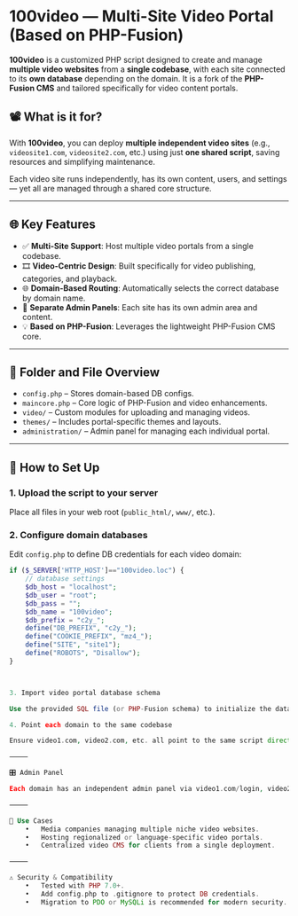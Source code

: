 # 100video — Multi-Site Video Portal (Based on PHP-Fusion)

**100video** is a customized PHP script designed to create and manage **multiple video websites** from a **single codebase**, with each site connected to its **own database** depending on the domain. It is a fork of the **PHP-Fusion CMS** and tailored specifically for video content portals.

## 📽 What is it for?

With **100video**, you can deploy **multiple independent video sites** (e.g., `videosite1.com`, `videosite2.com`, etc.) using just **one shared script**, saving resources and simplifying maintenance.

Each video site runs independently, has its own content, users, and settings — yet all are managed through a shared core structure.

---

## 🌐 Key Features

- ✅ **Multi-Site Support**: Host multiple video portals from a single codebase.
- 🎞 **Video-Centric Design**: Built specifically for video publishing, categories, and playback.
- 🌐 **Domain-Based Routing**: Automatically selects the correct database by domain name.
- 🔐 **Separate Admin Panels**: Each site has its own admin area and content.
- 💡 **Based on PHP-Fusion**: Leverages the lightweight PHP-Fusion CMS core.

---

## 🧩 Folder and File Overview

- `config.php` – Stores domain-based DB configs.
- `maincore.php` – Core logic of PHP-Fusion and video enhancements.
- `video/` – Custom modules for uploading and managing videos.
- `themes/` – Includes portal-specific themes and layouts.
- `administration/` – Admin panel for managing each individual portal.

---

## 🚀 How to Set Up

### 1. Upload the script to your server

Place all files in your web root (`public_html/`, `www/`, etc.).

### 2. Configure domain databases

Edit `config.php` to define DB credentials for each video domain:

```php
if ($_SERVER['HTTP_HOST']=="100video.loc") {
	// database settings
	$db_host = "localhost";
	$db_user = "root";
	$db_pass = "";
	$db_name = "100video";
	$db_prefix = "c2y_";
	define("DB_PREFIX", "c2y_");
	define("COOKIE_PREFIX", "mz4_");
	define("SITE", "site1");
	define("ROBOTS", "Disallow");
}



3. Import video portal database schema

Use the provided SQL file (or PHP-Fusion schema) to initialize the databases.

4. Point each domain to the same codebase

Ensure video1.com, video2.com, etc. all point to the same script directory.

⸻

🎛 Admin Panel

Each domain has an independent admin panel via video1.com/login, video2.com/login, etc. You can manage videos, users, and categories for each portal separately.

⸻

📌 Use Cases
	•	Media companies managing multiple niche video websites.
	•	Hosting regionalized or language-specific video portals.
	•	Centralized video CMS for clients from a single deployment.

⸻

⚠️ Security & Compatibility
	•	Tested with PHP 7.0+.
	•	Add config.php to .gitignore to protect DB credentials.
	•	Migration to PDO or MySQLi is recommended for modern security.
